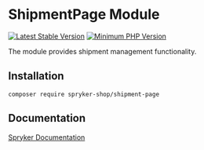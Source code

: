 # ShipmentPage Module
[![Latest Stable Version](https://poser.pugx.org/spryker-shop/shipment-page/v/stable.svg)](https://packagist.org/packages/spryker-shop/shipment-page)
[![Minimum PHP Version](https://img.shields.io/badge/php-%3E%3D%208.1-8892BF.svg)](https://php.net/)

The module provides shipment management functionality.

## Installation

```
composer require spryker-shop/shipment-page
```

## Documentation

[Spryker Documentation](https://docs.spryker.com)
